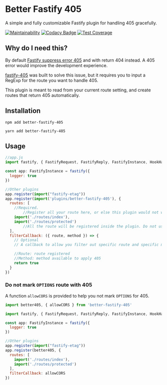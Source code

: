 # Better Fastify 405

A simple and fully customizable Fastify plugin for handling 405 gracefully.

[![Maintainability](https://api.codeclimate.com/v1/badges/23557cfcd9416cc4f098/maintainability)](https://codeclimate.com/github/winston0410/better-fastify-405/maintainability) [![Codacy Badge](https://app.codacy.com/project/badge/Grade/a88113b4d6ac4acbb90be5864aacae27)](https://www.codacy.com/gh/winston0410/better-fastify-405/dashboard?utm_source=github.com&amp;utm_medium=referral&amp;utm_content=winston0410/better-fastify-405&amp;utm_campaign=Badge_Grade) [![Test Coverage](https://api.codeclimate.com/v1/badges/23557cfcd9416cc4f098/test_coverage)](https://codeclimate.com/github/winston0410/better-fastify-405/test_coverage)

## Why do I need this?

By default [Fastify suppress error 405](https://github.com/fastify/fastify/issues/917) and with return 404 instead. A 405 error would improve the development experience.

[fastify-405](https://github.com/Eomm/fastify-405) was built to solve this issue, but it requires you to input a RegExp for the route you want to handle 405.

This plugin is meant to read from your current route setting, and create routes that return 405 automatically.

## Installation

```shell
npm add better-fastify-405
```

```shell
yarn add better-fastify-405
```

## Usage

```javascript
//app.js
import fastify, { FastifyRequest, FastifyReply, FastifyInstance, HookHandlerDoneFunction, RouteOptions } from 'fastify';

const app: FastifyInstance = fastify({
  logger: true
})

//Other plugins
app.register(import("fastify-etag"))
app.register(import('plugins/better-fastify-405'), {
  routes: [
    //Required.
		//Register all your route here, or else this plugin would not work.
    import('./routes/index'),
    import('./routes/protected')
		//All the route will be registered inside the plugin. Do not use app.register() here.
  ],
  filterCallback: ({ route, method }) => {
    // Optional
    // A callback to allow you filter out specific route and specific method from assigning it to 405

    //Route: route registered
    //Method: method available to apply 405
    return true
  }
})
```

### Do not mark `OPTIONS` route with 405

A function `allowCORS` is provided to help you not mark `OPTIONS` for 405.

```javascript
import better405, { allowCORS } from 'better-fastify-405'

import fastify, { FastifyRequest, FastifyReply, FastifyInstance, HookHandlerDoneFunction, RouteOptions } from 'fastify';

const app: FastifyInstance = fastify({
  logger: true
})

//Other plugins
app.register(import("fastify-etag"))
app.register(better405, {
  routes: [
    import('./routes/index'),
    import('./routes/protected')
  ],
  filterCallback: allowCORS
})
```
